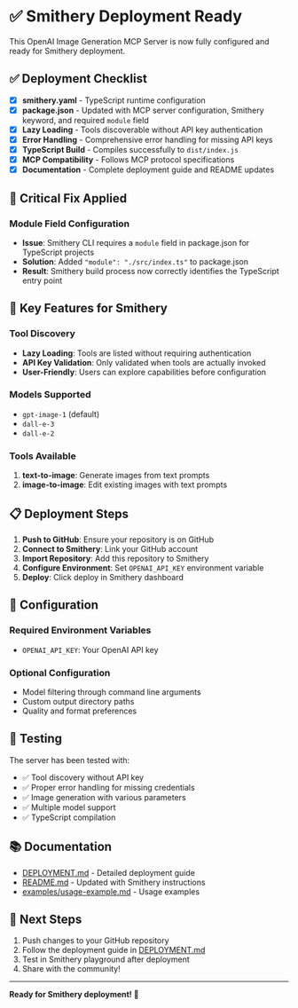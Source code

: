# ✅ Smithery Deployment Ready

This OpenAI Image Generation MCP Server is now fully configured and ready for Smithery deployment.

## ✅ Deployment Checklist

- [x] **smithery.yaml** - TypeScript runtime configuration
- [x] **package.json** - Updated with MCP server configuration, Smithery keyword, and required `module` field
- [x] **Lazy Loading** - Tools discoverable without API key authentication
- [x] **Error Handling** - Comprehensive error handling for missing API keys
- [x] **TypeScript Build** - Compiles successfully to `dist/index.js`
- [x] **MCP Compatibility** - Follows MCP protocol specifications
- [x] **Documentation** - Complete deployment guide and README updates

## 🔧 Critical Fix Applied

### Module Field Configuration
- **Issue**: Smithery CLI requires a `module` field in package.json for TypeScript projects
- **Solution**: Added `"module": "./src/index.ts"` to package.json
- **Result**: Smithery build process now correctly identifies the TypeScript entry point

## 🚀 Key Features for Smithery

### Tool Discovery
- **Lazy Loading**: Tools are listed without requiring authentication
- **API Key Validation**: Only validated when tools are actually invoked
- **User-Friendly**: Users can explore capabilities before configuration

### Models Supported
- `gpt-image-1` (default)
- `dall-e-3`
- `dall-e-2`

### Tools Available
1. **text-to-image**: Generate images from text prompts
2. **image-to-image**: Edit existing images with text prompts

## 📋 Deployment Steps

1. **Push to GitHub**: Ensure your repository is on GitHub
2. **Connect to Smithery**: Link your GitHub account
3. **Import Repository**: Add this repository to Smithery
4. **Configure Environment**: Set `OPENAI_API_KEY` environment variable
5. **Deploy**: Click deploy in Smithery dashboard

## 🔧 Configuration

### Required Environment Variables
- `OPENAI_API_KEY`: Your OpenAI API key

### Optional Configuration
- Model filtering through command line arguments
- Custom output directory paths
- Quality and format preferences

## 🧪 Testing

The server has been tested with:
- ✅ Tool discovery without API key
- ✅ Proper error handling for missing credentials
- ✅ Image generation with various parameters
- ✅ Multiple model support
- ✅ TypeScript compilation

## 📚 Documentation

- [DEPLOYMENT.md](DEPLOYMENT.md) - Detailed deployment guide
- [README.md](README.md) - Updated with Smithery instructions
- [examples/usage-example.md](examples/usage-example.md) - Usage examples

## 🎯 Next Steps

1. Push changes to your GitHub repository
2. Follow the deployment guide in [DEPLOYMENT.md](DEPLOYMENT.md)
3. Test in Smithery playground after deployment
4. Share with the community!

---

**Ready for Smithery deployment! 🚀** 